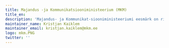 ```yaml
---
title: Majandus -ja Kommunikatsiooniministeerium (MKM)
title_en:
description: 'Majandus- ja Kommunikat-siooniministeeriumi eesmärk on riigi majanduspoliitika väljatöötamise, elluviimise ja tulemuste hindamise kaudu luua tingimused Eesti majanduse konkurentsivõime kasvuks ning tasakaalustatud ja jätkusuutlikuks arenguks.'
maintainer_name: Kristjan Kaiklem
maintainer_email: kristjan.kaiklem@mkm.ee
logo: mkm.PNG
twitter: ''
---
```


